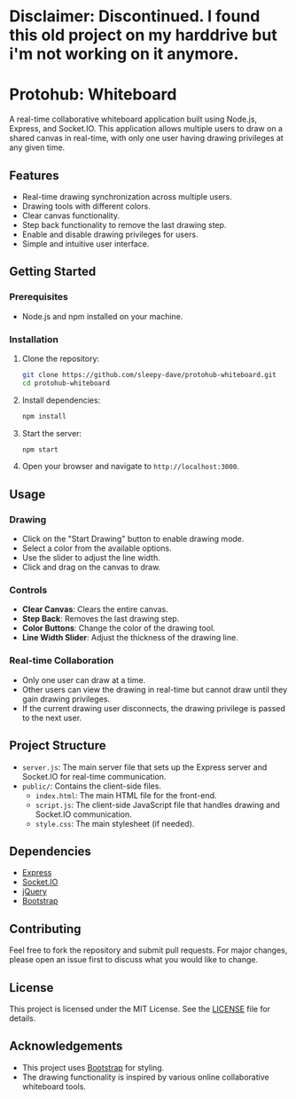 # Disclaimer: Discontinued. I found this old project on my harddrive but i'm not working on it anymore. 

# Protohub: Whiteboard 

A real-time collaborative whiteboard application built using Node.js, Express, and Socket.IO. This application allows multiple users to draw on a shared canvas in real-time, with only one user having drawing privileges at any given time.

## Features

- Real-time drawing synchronization across multiple users.
- Drawing tools with different colors.
- Clear canvas functionality.
- Step back functionality to remove the last drawing step.
- Enable and disable drawing privileges for users.
- Simple and intuitive user interface.

## Getting Started

### Prerequisites

- Node.js and npm installed on your machine.

### Installation 

1. Clone the repository:

    ```sh
    git clone https://github.com/sleepy-dave/protohub-whiteboard.git
    cd protohub-whiteboard
    ```

2. Install dependencies:

    ```sh
    npm install
    ```

3. Start the server:

    ```sh
    npm start
    ```

4. Open your browser and navigate to `http://localhost:3000`.

## Usage

### Drawing

- Click on the "Start Drawing" button to enable drawing mode.
- Select a color from the available options.
- Use the slider to adjust the line width.
- Click and drag on the canvas to draw.

### Controls

- **Clear Canvas**: Clears the entire canvas.
- **Step Back**: Removes the last drawing step.
- **Color Buttons**: Change the color of the drawing tool.
- **Line Width Slider**: Adjust the thickness of the drawing line.

### Real-time Collaboration

- Only one user can draw at a time.
- Other users can view the drawing in real-time but cannot draw until they gain drawing privileges.
- If the current drawing user disconnects, the drawing privilege is passed to the next user.

## Project Structure

- `server.js`: The main server file that sets up the Express server and Socket.IO for real-time communication.
- `public/`: Contains the client-side files.
  - `index.html`: The main HTML file for the front-end.
  - `script.js`: The client-side JavaScript file that handles drawing and Socket.IO communication.
  - `style.css`: The main stylesheet (if needed).

## Dependencies

- [Express](https://expressjs.com/)
- [Socket.IO](https://socket.io/)
- [jQuery](https://jquery.com/)
- [Bootstrap](https://getbootstrap.com/)

## Contributing

Feel free to fork the repository and submit pull requests. For major changes, please open an issue first to discuss what you would like to change.

## License

This project is licensed under the MIT License. See the [LICENSE](LICENSE) file for details.

## Acknowledgements

- This project uses [Bootstrap](https://getbootstrap.com/) for styling.
- The drawing functionality is inspired by various online collaborative whiteboard tools.